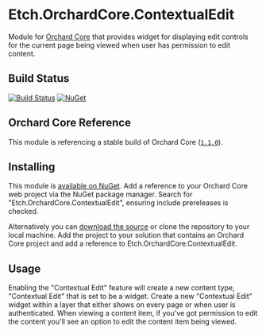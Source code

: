 # Etch.OrchardCore.ContextualEdit

Module for [Orchard Core](https://github.com/OrchardCMS/OrchardCore) that provides widget for displaying edit controls for the current page being viewed when user has permission to edit content.

## Build Status

[![Build Status](https://secure.travis-ci.org/etchuk/Etch.OrchardCore.ContextualEdit.png?branch=master)](http://travis-ci.org/etchuk/Etch.OrchardCore.ContextualEdit) [![NuGet](https://img.shields.io/nuget/v/Etch.OrchardCore.ContextualEdit.svg)](https://www.nuget.org/packages/Etch.OrchardCore.ContextualEdit)

## Orchard Core Reference

This module is referencing a stable build of Orchard Core ([`1.1.0`](https://www.nuget.org/packages/OrchardCore.Module.Targets/1.1.0)).

## Installing

This module is [available on NuGet](https://www.nuget.org/packages/Etch.OrchardCore.ContextualEdit). Add a reference to your Orchard Core web project via the NuGet package manager. Search for "Etch.OrchardCore.ContextualEdit", ensuring include prereleases is checked.

Alternatively you can [download the source](https://github.com/etchuk/Etch.OrchardCore.ContextualEdit/archive/master.zip) or clone the repository to your local machine. Add the project to your solution that contains an Orchard Core project and add a reference to Etch.OrchardCore.ContextualEdit.

## Usage

Enabling the "Contextual Edit" feature will create a new content type, "Contextual Edit" that is set to be a widget. Create a new "Contextual Edit" widget within a layer that either shows on every page or when user is authenticated. When viewing a content item, if you've got permission to edit the content you'll see an option to edit the content item being viewed.
